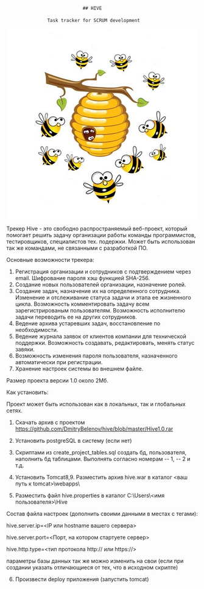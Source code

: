                                 ## HIVE

                   Task tracker for SCRUM development 



![иллюстрация к проекту](https://github.com/DmitryBelenov/hive/blob/master/src/main/webapp/resources/hive.jpg)




Трекер Hive - это свободно распространяемый веб-проект, который помогает решить
задачу организации работы команды программистов, тестировщиков, специалистов тех.
подержки. Может быть использован так же командами, не связанными с разработкой
ПО.

Основные возможности трекера:
1. Регистрация организации и сотрудников с подтверждением 
через email. Шифрование пароля хэш функцией SHA-256. 
2. Создание новых пользователей организации, назначение ролей.
3. Создание задач, назначение их на определенного сотрудника.
Изменение и отслеживание статуса задачи и этапа ее жизненного цикла.
Возможность комментировать задачу всем зарегистрированым пользователям.
Возможность исполнителю задачи переводить ее на других сотрудников.
4. Ведение архива устаревших задач, восстановление по необходимости.
5. Ведение журнала заявок от клиентов компании для технической поддержки.
Возможность создавать, редактировать, менять статус завяки.
6. Возможность изменения пароля пользователя, назначенного автоматически
при регистрации.
7. Хранение настроек системы во внешнем файле.

Размер проекта версии 1.0 около 2Мб.

Как установить:

Проект может быть использован как в локальных, так и глобальных сетях.
1. Скачать архив с проектом
https://github.com/DmitryBelenov/hive/blob/master/Hive1.0.rar
2. Установить postgreSQL в систему (если нет)
3. Скриптами из create_project_tables.sql создать бд, пользователя, наполнить бд таблицами.
Выполнять согласно номерам -- 1, -- 2 и т.д.
4. Установить Tomcat8,9. Разместить архив hive.war в каталог <ваш путь к tomcat>\webapps\

5. Разместить файл hive.properties в каталог C:\Users\\<имя пользователя>\Hive

Состав файла настроек (дополнить своими данными в местах с тегами):

hive.server.ip=<IP или hostname вашего сервера>

hive.server.port=<Порт, на котором стартуете сервер>

hive.http.type=<тип протокола http:// или https://>

параметры базы данных так же можно изменить на свои
(если при создании указать отличающиеся от тех, что в исходном скрипте)

6. Произвести deploy приложения (запустить tomcat)

